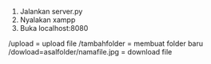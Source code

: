 1. Jalankan server.py
2. Nyalakan xampp
3. Buka localhost:8080

/upload = upload file
/tambahfolder = membuat folder baru
/dowload=asalfolder/namafile.jpg = download file
